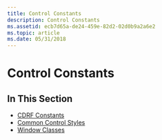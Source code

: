 ```yaml
---
title: Control Constants
description: Control Constants
ms.assetid: ecb7d65a-de24-459e-82d2-02d0b9a2a6e2
ms.topic: article
ms.date: 05/31/2018
---
```


# Control Constants

## In This Section

-   [CDRF Constants](cdrf-constants.md)
-   [Common Control Styles](common-control-styles.md)
-   [Window Classes](common-control-window-classes.md)

 

 




